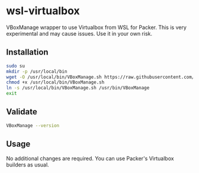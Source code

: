 # wsl-virtualbox
VBoxManage wrapper to use Virtualbox from WSL for Packer. This is very experimental and may cause issues. Use it in your own risk.

## Installation
```bash
sudo su
mkdir -p /usr/local/bin
wget -O /usr/local/bin/VBoxManage.sh https://raw.githubusercontent.com/finarfin/wsl-virtualbox/master/VBoxManage.sh
chmod +x /usr/local/bin/VBoxManage.sh
ln -s /usr/local/bin/VBoxManage.sh /usr/bin/VBoxManage
exit
```

## Validate
```bash
VBoxManage --version
```

## Usage
No additional changes are required. You can use Packer's Virtualbox builders as usual.
